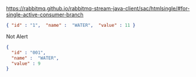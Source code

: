 


https://rabbitmq.github.io/rabbitmq-stream-java-client/sac/htmlsingle/#for-single-active-consumer-branch


```json
{ "id" : "1",  "name" :  "WATER",  "value" : 11 }
```

Not Alert
```json
{
  "id" : "001",
  "name" :  "WATER",
  "value" : 9
}
```


